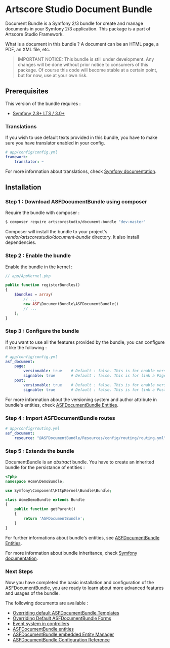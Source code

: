 # Artscore Studio Document Bundle

Document Bundle is a Symfony 2/3 bundle for create and manage documents in your Symfony 2/3 application. This package is a part of Artscore Studio Framework.

What is a document in this bundle ? A document can be an HTML page, a PDF, an XML file, etc.

> IMPORTANT NOTICE: This bundle is still under development. Any changes will be done without prior notice to consumers of this package. Of course this code will become stable at a certain point, but for now, use at your own risk.
 
## Prerequisites

This version of the bundle requires :
* [Symfony 2.8+ LTS / 3.0+][1]

### Translations

If you wish to use default texts provided in this bundle, you have to make sure you have translator enabled in your config.

```yaml
# app/config/config.yml
framework:
    translator: ~
```

For more information about translations, check [Symfony documentation][2].

## Installation

### Step 1 : Download ASFDocumentBundle using composer

Require the bundle with composer :

```bash
$ composer require artscorestudio/document-bundle "dev-master"
```

Composer will install the bundle to your project's *vendor/artscorestudio/document-bundle* directory. It also install dependencies. 

### Step 2 : Enable the bundle

Enable the bundle in the kernel :

```php
// app/AppKernel.php

public function registerBundles()
{
	$bundles = array(
		// ...
		new ASF\DocumentBundle\ASFDocumentBundle()
		// ...
	);
}
```

### Step 3 : Configure the bundle

If you want to use all the features provided by the bundle, you can configure it like the following :

```yaml
# app/config/config.yml
asf_document:
    page:
        versionable: true    # Default : false. This is for enable versioning for Page entities
        signable: true       # Default : false. This is for link a Page to an author
    post:
        versionable: true    # Default : false. This is for enable versioning for Post entities
        signable: true       # Default : false. This is for link a Post to an author
```
For more information about the versioning system and author attribute in bundle's entities, check [ASFDocumentBundle Entities][3].

### Step 4 : Import ASFDocumentBundle routes

```yaml
# app/config/routing.yml
asf_document:
    resource: "@ASFDocumentBundle/Resources/config/routing/routing.yml"
```

### Step 5 : Extends the bundle

DocumentBundle is an *abstract* bundle. You have to create an inherited bundle for the persistance of entities :

```php
<?php
namespace Acme\DemoBundle;

use Symfony\Component\HttpKernel\Bundle\Bundle;

class AcmeDemoBundle extends Bundle
{
	public function getParent()
	{
		return 'ASFDocumentBundle';
	}
}
```

For further informations about bundle's entities, see [ASFDocumentBundle Entities][3].

For more information about bundle inheritance, check [Symfony documentation][4].

### Next Steps

Now you have completed the basic installation and configuration of the ASFDocumentBundle, you are ready to learn about more advanced features and usages of the bundle.

The following documents are available :
* [Overriding default ASFDocumentBundle Templates][5]
* [Overriding Default ASFDocumentBundle Forms][6]
* [Event system in controllers][7]
* [ASFDocumentBundle entities][3]
* [ASFDocumentBundle embedded Entity Manager][8]
* [ASFDocumentBundle Configuration Reference][9]

[1]:  https://symfony.com/download
[2]:  https://symfony.com/doc/current/book/translation.html
[3]:  entities.md
[4]:  http://symfony.com/doc/current/cookbook/bundles/inheritance.html
[5]:  templates.md
[6]:  forms.md
[7]:  controllers.md
[8]:  entity-manager.md
[9]:  configuration.md